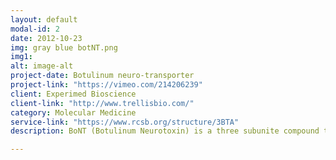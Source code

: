```yaml
---
layout: default
modal-id: 2
date: 2012-10-23
img: gray blue botNT.png
img1:
alt: image-alt
project-date: Botulinum neuro-transporter
project-link: "https://vimeo.com/214206239"
client: Experimed Bioscience
client-link: "http://www.trellisbio.com/"
category: Molecular Medicine
service-link: "https://www.rcsb.org/structure/3BTA"
description: BoNT (Botulinum Neurotoxin) is a three subunite compound that delivers its toxin "cargo" subunite across the blood brain barrier. The BoNT the L chain (dk gray) is for general complex absorption and dissociates in the intracellular reducing environment. The H chain (lt gray) is responsible for uptake into nerve endings and is linked by disulfide bonds to the cargo. The cargo toxin has been replaced with GFP and shown to translocate to the targeted neurons. 

---
```

